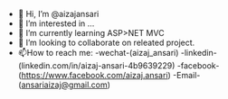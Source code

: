 - 👋 Hi, I’m @aizajansari
- 👀 I’m interested in ...
- 🌱 I’m currently learning ASP>NET MVC
- 💞️ I’m looking to collaborate on releated project.
- 📫How to reach me:
                -wechat-(aizaj_ansari)
                -linkedin-(linkedin.com/in/aizaj-ansari-4b9639229)
                -facebook-(https://www.facebook.com/aizaj.ansari)
                -Email-(ansariaizaj@gmail.com)
<!---
aizajansari/aizajansari is a ✨ special ✨ repository because its `README.md` (this file) appears on your GitHub profile.
You can click the Preview link to take a look at your changes.
--->
